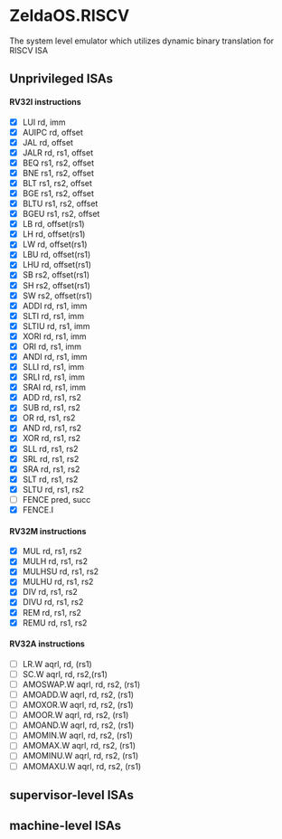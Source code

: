 # ZeldaOS.RISCV
The system level emulator which utilizes dynamic binary translation for RISCV ISA



## Unprivileged ISAs
#### RV32I instructions
- [X] LUI rd, imm
- [X] AUIPC rd, offset
- [X] JAL rd, offset
- [X] JALR rd, rs1, offset
- [X] BEQ rs1, rs2, offset
- [x] BNE rs1, rs2, offset
- [x] BLT rs1, rs2, offset
- [x] BGE rs1, rs2, offset
- [x] BLTU rs1, rs2, offset
- [x] BGEU rs1, rs2, offset
- [x] LB rd, offset(rs1)
- [x] LH rd, offset(rs1)
- [x] LW rd, offset(rs1)
- [x] LBU rd, offset(rs1)
- [x] LHU rd, offset(rs1)
- [x] SB rs2, offset(rs1)
- [x] SH rs2, offset(rs1)
- [x] SW rs2, offset(rs1)
- [x] ADDI rd, rs1, imm
- [x] SLTI rd, rs1, imm
- [x] SLTIU rd, rs1, imm
- [x] XORI rd, rs1, imm
- [x] ORI rd, rs1, imm
- [x] ANDI rd, rs1, imm
- [x] SLLI rd, rs1, imm
- [x] SRLI rd, rs1, imm
- [x] SRAI rd, rs1, imm
- [x] ADD rd, rs1, rs2
- [x] SUB rd, rs1, rs2
- [x] OR rd, rs1, rs2
- [x] AND rd, rs1, rs2
- [x] XOR rd, rs1, rs2
- [x] SLL rd, rs1, rs2
- [x] SRL rd, rs1, rs2
- [x] SRA rd, rs1, rs2
- [x] SLT rd, rs1, rs2
- [x] SLTU rd, rs1, rs2
- [ ] FENCE pred, succ
- [X] FENCE.I

#### RV32M instructions
- [X] MUL rd, rs1, rs2
- [X] MULH rd, rs1, rs2
- [X] MULHSU rd, rs1, rs2
- [X] MULHU rd, rs1, rs2
- [X] DIV rd, rs1, rs2
- [X] DIVU rd, rs1, rs2
- [X] REM rd, rs1, rs2
- [X] REMU rd, rs1, rs2

#### RV32A instructions

- [ ] LR.W aqrl, rd, (rs1)
- [ ] SC.W aqrl, rd, rs2,(rs1)
- [ ] AMOSWAP.W aqrl, rd, rs2, (rs1) 
- [ ] AMOADD.W aqrl, rd, rs2, (rs1) 
- [ ] AMOXOR.W aqrl, rd, rs2, (rs1) 
- [ ] AMOOR.W aqrl, rd, rs2, (rs1) 
- [ ] AMOAND.W aqrl, rd, rs2, (rs1) 
- [ ] AMOMIN.W aqrl, rd, rs2, (rs1) 
- [ ] AMOMAX.W aqrl, rd, rs2, (rs1) 
- [ ] AMOMINU.W aqrl, rd, rs2, (rs1) 
- [ ] AMOMAXU.W aqrl, rd, rs2, (rs1)

## supervisor-level ISAs
## machine-level ISAs
